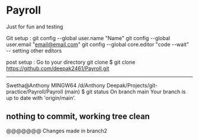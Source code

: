 # Payroll
Just for fun and testing

Git setup :
git config --global user.name "Name"
git config --global user.email "email@email.com"
git config --global core.editor "code --wait" -- setting other editors 

post setup : 
Go to your directory
git clone <git repo url>
$ git clone https://github.com/deepak2461/Payroll.git

--------------
Swetha@Anthony MINGW64 /d/Anthony Deepak/Projects/git-practice/Payroll/Payroll (main)
$ git status
On branch main
Your branch is up to date with 'origin/main'.

nothing to commit, working tree clean
-------------






@@@@@@@
Changes made in branch2


